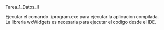 Tarea_1_Datos_II

Ejecutar el comando ./program.exe para ejecutar la aplicacion compilada.
La libreria wxWidgets es necesaria para ejecutar el codigo desde el IDE.
